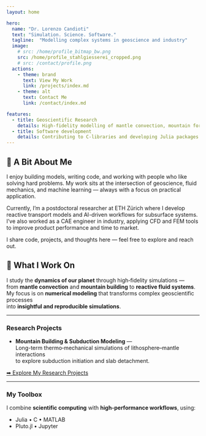 ```yaml
---
layout: home

hero:
  name: "Dr. Lorenzo Candioti"
  text: "Simulation. Science. Software."
  tagline:  "Modelling complex systems in geoscience and industry"
  image:
    # src: /home/profile_bitmap_bw.png
    src: /home/profile_stahlgiesserei_cropped.png
    # src: /contact/profile.png
  actions:
    - theme: brand
      text: View My Work
      link: /projects/index.md
    - theme: alt
      text: Contact Me
      link: /contact/index.md

features:
  - title: Geoscientific Research
    details: High-fidelity modelling of mantle convection, mountain formation, and reactive fluid systems using Julia, C, and MATLAB
  - title: Software development
    details: Contributing to C-libraries and developing Julia packages for geodynamic modelling — combining numerical precision with clean, reproducible code.
---
```

## 👋 A Bit About Me

I enjoy building models, writing code, and working with people who like solving hard problems.
My work sits at the intersection of geoscience, fluid mechanics, and machine learning — always with a focus on practical application.

Currently, I’m a postdoctoral researcher at ETH Zürich where I develop reactive transport models and AI-driven workflows for subsurface systems. I’ve also worked as a CAE engineer in industry, applying CFD and FEM tools to improve product performance and time to market.

I share code, projects, and thoughts here — feel free to explore and reach out.

## 🚀 What I Work On

I study the **dynamics of our planet** through high‑fidelity simulations —  
from **mantle convection** and **mountain building** to **reactive fluid systems**.  
My focus is on **numerical modeling** that transforms complex geoscientific processes  
into **insightful and reproducible simulations**.

---

### Research Projects

- **Mountain Building & Subduction Modeling** —  
  Long-term thermo‑mechanical simulations of lithosphere–mantle interactions  
  to explore subduction initiation and slab detachment.

<!-- - **Reactive Fluid Systems** —  
  Coupled flow and chemical models to understand subsurface processes  
  relevant to energy, resources, and natural hazards. -->

<!-- - **AI‑Enhanced Geoscience** —  
  Integrating **machine learning and automatic differentiation**  
  to accelerate and extend classical simulation methods. -->

[➡ Explore My Research Projects](/projects/geoscientific_modelling)

---

### My Toolbox

I combine **scientific computing** with **high‑performance workflows**, using:

- Julia • C • MATLAB  
- Pluto.jl • Jupyter  
<!-- - Multiphase Flow • Machine Learning • Numerical Optimization -->
